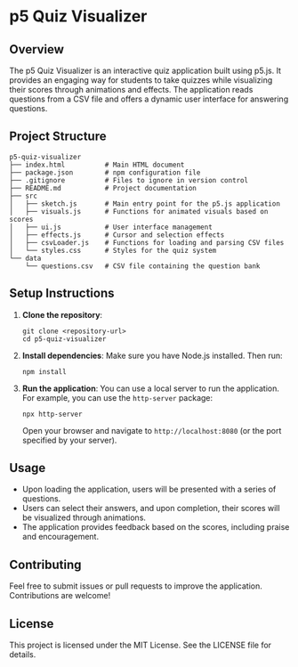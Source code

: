 # p5 Quiz Visualizer

## Overview
The p5 Quiz Visualizer is an interactive quiz application built using p5.js. It provides an engaging way for students to take quizzes while visualizing their scores through animations and effects. The application reads questions from a CSV file and offers a dynamic user interface for answering questions.

## Project Structure
```
p5-quiz-visualizer
├── index.html          # Main HTML document
├── package.json        # npm configuration file
├── .gitignore          # Files to ignore in version control
├── README.md           # Project documentation
├── src
│   ├── sketch.js       # Main entry point for the p5.js application
│   ├── visuals.js      # Functions for animated visuals based on scores
│   ├── ui.js           # User interface management
│   ├── effects.js      # Cursor and selection effects
│   ├── csvLoader.js    # Functions for loading and parsing CSV files
│   └── styles.css      # Styles for the quiz system
└── data
    └── questions.csv   # CSV file containing the question bank
```

## Setup Instructions
1. **Clone the repository**:
   ```
   git clone <repository-url>
   cd p5-quiz-visualizer
   ```

2. **Install dependencies**:
   Make sure you have Node.js installed. Then run:
   ```
   npm install
   ```

3. **Run the application**:
   You can use a local server to run the application. For example, you can use the `http-server` package:
   ```
   npx http-server
   ```
   Open your browser and navigate to `http://localhost:8080` (or the port specified by your server).

## Usage
- Upon loading the application, users will be presented with a series of questions.
- Users can select their answers, and upon completion, their scores will be visualized through animations.
- The application provides feedback based on the scores, including praise and encouragement.

## Contributing
Feel free to submit issues or pull requests to improve the application. Contributions are welcome!

## License
This project is licensed under the MIT License. See the LICENSE file for details.
